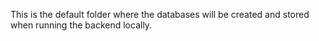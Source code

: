 This is the default folder where the databases will be created and stored when running the backend locally.
